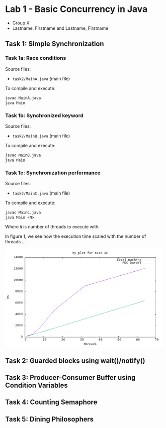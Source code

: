 # Lab 1 - Basic Concurrency in Java
- Group X
- Lastname, Firstname and Lastname, Firstname

## Task 1: Simple Synchronization

### Task 1a: Race conditions
Source files:

- `task2/MainA.java` (main file)

To compile and execute:
```
javac MainA.java
java Main
```

### Task 1b: Synchronized keyword
Source files:

- `task2/MainB.java` (main file)

To compile and execute:
```
javac MainB.java
java Main
```

### Task 1c: Synchronization performance
Source files:

- `task2/MainC.java` (main file)

To compile and execute:
```
javac MainC.java
java Main <N>
```
Where `N` is number of threads to execute with.

In figure 1, we see how the execution time scaled with the number of threads
...

![My plot for task 2c](data/task2c.png)


## Task 2: Guarded blocks using wait()/notify()

## Task 3: Producer-Consumer Buffer using Condition Variables

## Task 4: Counting Semaphore

## Task 5: Dining Philosophers
